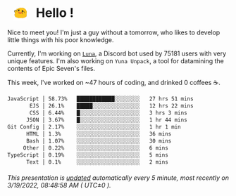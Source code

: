<h1>   <img src="./spoink.gif" style="vertical-align:middle;" width="30px">   Hello ! </h1>

Nice to meet you! I'm just a guy without a tomorrow, who likes to develop little things with his poor knowledge.

Currently, I'm working on <a href='https://github.com/Asgarrrr/Luna'>`Luna`</a>, a Discord bot used by 75181 users with very unique features. I'm also working on `Yuna Unpack`, a tool for datamining the contents of Epic Seven's files.

This week, I've worked on ~47 hours of coding, and drinked 0 coffees ☕.

```
JavaScript │ 58.73%   ████████████░░░░░░░░   27 hrs 51 mins
       EJS │ 26.1%    █████░░░░░░░░░░░░░░░   12 hrs 22 mins
       CSS │ 6.44%    █░░░░░░░░░░░░░░░░░░░   3 hrs 3 mins
      JSON │ 3.67%    █░░░░░░░░░░░░░░░░░░░   1 hr 44 mins
Git Config │ 2.17%    ░░░░░░░░░░░░░░░░░░░░   1 hr 1 min
      HTML │ 1.3%     ░░░░░░░░░░░░░░░░░░░░   36 mins
      Bash │ 1.07%    ░░░░░░░░░░░░░░░░░░░░   30 mins
     Other │ 0.22%    ░░░░░░░░░░░░░░░░░░░░   6 mins
TypeScript │ 0.19%    ░░░░░░░░░░░░░░░░░░░░   5 mins
      Text │ 0.1%     ░░░░░░░░░░░░░░░░░░░░   2 mins
```

###### This presentation is [updated](https://github.com/Asgarrrr) automatically every 5 minute, most recently on 3/19/2022, 08:48:58 AM ( UTC±0 ).
